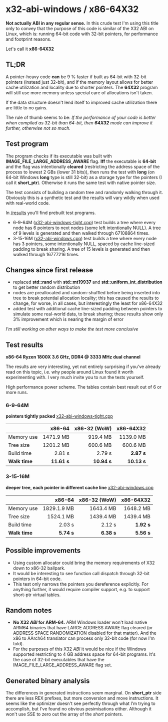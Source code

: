 ﻿# x32-abi-windows / x86-64X32

**Not actually ABI in any regular sense.** In this crude test I'm using this title only to convey that the purpose of this code is similar of the X32 ABI on Linux, which is: running 64-bit code with 32-bit pointers, for performance and footprint reasons.

Let's call it **x86-64X32**

## TL;DR

A pointer-heavy code **can** be 9 % faster if built as 64-bit with 32-bit pointers (instead just 32-bit), and if the memory layout allows for better cache utilization and locality due to shorter pointers. The **64X32** program will still use more memory unless special care of allocations isn't taken.

If the data structure doesn't lend itself to improved cache utilization there are little to no gains.

The rule of thumb seems to be: *If the performance of your code is better when compiled as 32-bit than 64-bit, then **64X32** mode can improve it further, otherwise not so much.*

## Test program

The program checks if its executable was built with **IMAGE_FILE_LARGE_ADDRESS_AWARE** flag. **Iff** the executable is **64-bit** and the flag was intentionally **cleared** (restricting the address space of the process to lowest 2 GBs (lower 31 bits)), then runs the test with **long** (on 64-bit Windows **long** type is still 32-bit) as a storage type for the pointers (I call it **short_ptr**). Otherwise it runs the same test with native pointer size.

The test consists of building a random tree and randomly walking through it. Obviously this is a synthetic test and the results will vary wildly when used with real-world code.

In [/results](https://github.com/tringi/x32-abi-windows/tree/master/results) you'll find prebuilt test programs.

* 6-9-64M ([x32-abi-windows-tight.cpp](https://github.com/tringi/x32-abi-windows/blob/master/x32-abi-windows-tight.cpp)) test builds a tree where every node has 6 pointers to next nodes (some left intentionally NULL). A tree of 9 levels is generated and then walked through 67108864 times.
* 3-15-16M ([x32-abi-windows.cpp](https://github.com/tringi/x32-abi-windows/blob/master/x32-abi-windows.cpp)) test builds a tree where every node has 3 pointers, some intentionally NULL, spaced by cache line-sized padding to break sharing. A tree of 15 levels is generated and then walked through 16777216 times.

## Changes since first release

* replaced **std::rand** with **std::mt19937** and **std::uniform_int_distribution** to get better random distribution
* nodes are preallocated and random-shuffled before being inserted into tree to break potential allocation locality; this has caused the results to change, for worse, in all cases, but interestingly the least for x86-64X32
* added test with additional cache line-sized padding between pointers to simulate some real-world data, to break sharing; these results show only 3% improvement which is nearing the margin of error

*I'm still working on other ways to make the test more conclusive*

## Test results
**x86-64 Ryzen 1800X 3.6 GHz, DDR4 @ 3333 MHz dual channel**

The results are very interesting, yet not entirely surprising if you've already read on this topic, i.e. why people around Linux found it worth experimenting with. I very much invite you to run the tests yourself.

High performance power scheme. The tables contain best result out of 6 or more runs.

### 6-9-64M
**pointers tightly packed** [x32-abi-windows-tight.cpp](https://github.com/tringi/x32-abi-windows/blob/master/x32-abi-windows-tight.cpp)

|  | x86-64 | x86-32 (WoW) | x86-64X32 |
| --- | ---: | ---: | ---: |
| Memory use | 1471.9 MB | 919.4 MB | 1139.0 MB |
| Tree size | 1201.2 MB | 600.6 MB | 600.6 MB |
| Build time | 2.81 s | 2.79 s | **2.87 s** |
| **Walk time** | **11.61 s** | **10.94 s** | **10.13 s** |

### 3-15-16M
**deeper tree, each pointer in different cache line** [x32-abi-windows.cpp](https://github.com/tringi/x32-abi-windows/blob/master/x32-abi-windows.cpp)

|  | x86-64 | x86-32 (WoW) | x86-64X32 |
| --- | ---: | ---: | ---: |
| Memory use | 1829.1.9 MB | 1643.4 MB | 1648.2 MB |
| Tree size | 1524.1 MB | 1439.4 MB | 1439.4 MB |
| Build time | 2.03 s | 2.12 s | **1.92 s** |
| **Walk time** | **5.74 s** | **6.38 s** | **5.56 s** |

## Possible improvements

* Using custom allocator could bring the memory requirements of X32 down to x86-32 ballpark.
* It would be interesting to see function call dispatch through 32-bit pointers in 64-bit code.
* This test only narrows the pointers you dereference explicitly. For anything further, it would require compiler support, e.g. to support short-ptr virtual tables.

## Random notes

* **No X32 *ABI* for ARM-64.** ARM Windows loader won't load native ARM64 binaries that have LARGE ADDRESS AWARE flag cleared (or ADDRESS SPACE RANDOMIZATION disabled for that matter). And the x86 to AArch64 translator can process only 32-bit code (for now I'm told).
* For the purposes of this X32 *ABI* it would be nice if the Windows supported restricting to 4 GB address space for 64-bit programs. It's the case of 32-bit executables that have the IMAGE_FILE_LARGE_ADDRESS_AWARE flag set.

## Generated binary analysis

The differences in generated instructions seem marginal. On **short_ptr** side there are less REX prefixes, but more conversion and move instructions. It seems like the optimizer doesn't see perfectly through what I'm trying to accomplish, but I've found no obvious pesimisations either. Although it won't use SSE to zero out the array of the *short* pointers.
